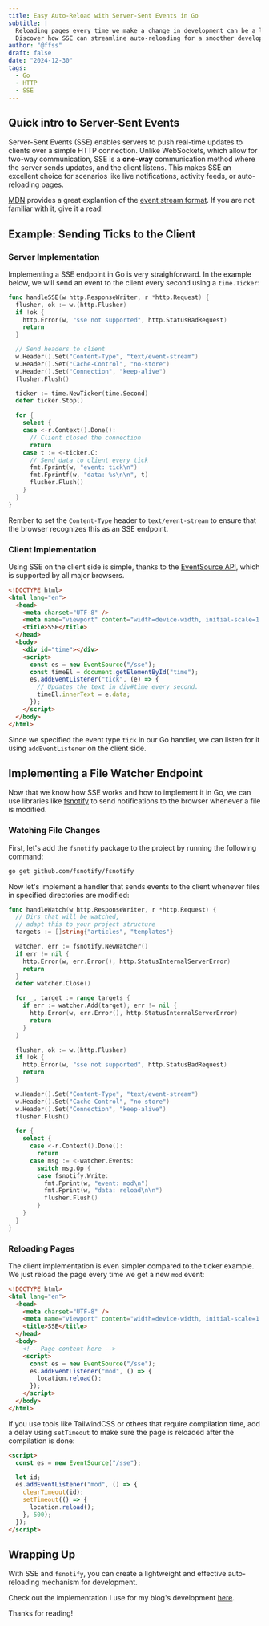 ```yaml
---
title: Easy Auto-Reload with Server-Sent Events in Go
subtitle: |
  Reloading pages every time we make a change in development can be a little tiresome.
  Discover how SSE can streamline auto-reloading for a smoother development process in Go.
author: "@ffss"
draft: false
date: "2024-12-30"
tags:
  - Go
  - HTTP
  - SSE
---
```


## Quick intro to Server-Sent Events

Server-Sent Events (SSE) enables servers to push real-time updates to
clients over a simple HTTP connection. Unlike WebSockets, which allow for two-way communication,
SSE is a **one-way** communication method where the server sends updates, and the client listens.
This makes SSE an excellent choice for scenarios like live notifications, activity feeds, or auto-reloading pages.

[MDN](https://developer.mozilla.org) provides a great explantion of the
[event stream format](https://developer.mozilla.org/en-US/docs/Web/API/Server-sent_events/Using_server-sent_events#event_stream_format).
If you are not familiar with it, give it a read!

## Example: Sending Ticks to the Client

### Server Implementation

Implementing a SSE endpoint in Go is very straighforward. In the example below,
we will send an event to the client every second using a `time.Ticker`:

```go
func handleSSE(w http.ResponseWriter, r *http.Request) {
  flusher, ok := w.(http.Flusher)
  if !ok {
    http.Error(w, "sse not supported", http.StatusBadRequest)
    return
  }

  // Send headers to client
  w.Header().Set("Content-Type", "text/event-stream")
  w.Header().Set("Cache-Control", "no-store")
  w.Header().Set("Connection", "keep-alive")
  flusher.Flush()

  ticker := time.NewTicker(time.Second)
  defer ticker.Stop()

  for {
    select {
    case <-r.Context().Done():
      // Client closed the connection
      return
    case t := <-ticker.C:
      // Send data to client every tick
      fmt.Fprint(w, "event: tick\n")
      fmt.Fprintf(w, "data: %s\n\n", t)
      flusher.Flush()
    }
  }
}
```

Rember to set the `Content-Type` header to `text/event-stream` to ensure that
the browser recognizes this as an SSE endpoint.

### Client Implementation

Using SSE on the client side is simple, thanks to the [EventSource API](https://developer.mozilla.org/en-US/docs/Web/API/EventSource),
which is supported by all major browsers.

```html
<!DOCTYPE html>
<html lang="en">
  <head>
    <meta charset="UTF-8" />
    <meta name="viewport" content="width=device-width, initial-scale=1.0" />
    <title>SSE</title>
  </head>
  <body>
    <div id="time"></div>
    <script>
      const es = new EventSource("/sse");
      const timeEl = document.getElementById("time");
      es.addEventListener("tick", (e) => {
        // Updates the text in div#time every second.
        timeEl.innerText = e.data;
      });
    </script>
  </body>
</html>
```

Since we specified the event type `tick` in our Go handler, we can listen for it
using `addEventListener` on the client side.

## Implementing a File Watcher Endpoint

Now that we know how SSE works and how to implement it in Go, we can use libraries like
[fsnotify](https://github.com/fsnotify/fsnotify) to send notifications to the browser whenever
a file is modified.

### Watching File Changes

First, let's add the `fsnotify` package to the project by running the following command:

```bash
go get github.com/fsnotify/fsnotify
```

Now let's implement a handler that sends events to the client whenever files in specified directories are modified:

```go
func handleWatch(w http.ResponseWriter, r *http.Request) {
  // Dirs that will be watched,
  // adapt this to your project structure
  targets := []string{"articles", "templates"}

  watcher, err := fsnotify.NewWatcher()
  if err != nil {
    http.Error(w, err.Error(), http.StatusInternalServerError)
    return
  }
  defer watcher.Close()

  for _, target := range targets {
    if err := watcher.Add(target); err != nil {
      http.Error(w, err.Error(), http.StatusInternalServerError)
      return
    }
  }

  flusher, ok := w.(http.Flusher)
  if !ok {
    http.Error(w, "sse not supported", http.StatusBadRequest)
    return
  }

  w.Header().Set("Content-Type", "text/event-stream")
  w.Header().Set("Cache-Control", "no-store")
  w.Header().Set("Connection", "keep-alive")
  flusher.Flush()

  for {
    select {
      case <-r.Context().Done():
        return
      case msg := <-watcher.Events:
        switch msg.Op {
        case fsnotify.Write:
          fmt.Fprint(w, "event: mod\n")
          fmt.Fprint(w, "data: reload\n\n")
          flusher.Flush()
        }
    }
  }
}
```

### Reloading Pages

The client implementation is even simpler compared to the ticker example. We just reload the page every time we get a
new `mod` event:

```html
<!DOCTYPE html>
<html lang="en">
  <head>
    <meta charset="UTF-8" />
    <meta name="viewport" content="width=device-width, initial-scale=1.0" />
    <title>SSE</title>
  </head>
  <body>
    <!-- Page content here -->
    <script>
      const es = new EventSource("/sse");
      es.addEventListener("mod", () => {
        location.reload();
      });
    </script>
  </body>
</html>
```

If you use tools like TailwindCSS or others that require compilation time, add a delay using `setTimeout`
to make sure the page is reloaded after the compilation is done:

```html
<script>
  const es = new EventSource("/sse");

  let id;
  es.addEventListener("mod", () => {
    clearTimeout(id);
    setTimeout(() => {
      location.reload();
    }, 500);
  });
</script>
```

## Wrapping Up

With SSE and `fsnotify`, you can create a lightweight and effective auto-reloading mechanism for development.

Check out the implementation I use for my blog's development
[here](https://github.com/ffss92/blog/blob/main/cmd/server/handle_watch.go).

Thanks for reading!
